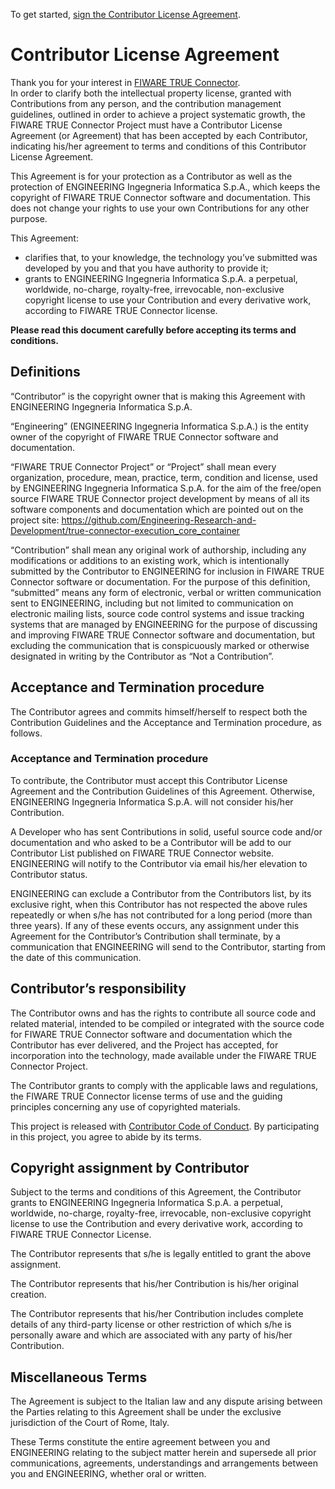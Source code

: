 To get started, <a href="https://github.com/Engineering-Research-and-Development/fiware-true-connector/blob/master/FIWARE%20TRUE%20Connector-Entity.pdf">sign the Contributor License Agreement</a>.

# Contributor License Agreement

Thank you for your interest in [FIWARE TRUE Connector](https://github.com/Engineering-Research-and-Development/true-connector-execution_core_container).<br/>
In order to clarify both the intellectual property license, granted with Contributions from any person, and the contribution management guidelines, outlined in order to achieve a project systematic growth, the FIWARE TRUE Connector Project must have a Contributor License Agreement (or Agreement) that has been accepted by each Contributor, indicating his/her agreement to terms and conditions of this Contributor License Agreement.

This Agreement is for your protection as a Contributor as well as the protection of ENGINEERING Ingegneria Informatica S.p.A., which keeps the copyright of FIWARE TRUE Connector software and documentation. This does not change your rights to use your own Contributions for any other purpose.

This Agreement:

- clarifies that, to your knowledge, the technology you’ve submitted was developed by you and that you have authority to provide it;
- grants to ENGINEERING Ingegneria Informatica S.p.A. a perpetual, worldwide, no-charge, royalty-free, irrevocable, non-exclusive copyright license to use your Contribution and every derivative work, according to FIWARE TRUE Connector license.

**Please read this document carefully before accepting its terms and conditions.**

## Definitions
“Contributor” is the copyright owner that is making this Agreement with ENGINEERING Ingegneria Informatica S.p.A.

“Engineering” (ENGINEERING Ingegneria Informatica S.p.A.) is the entity owner of the copyright of FIWARE TRUE Connector software and documentation.

“FIWARE TRUE Connector Project” or “Project” shall mean every organization, procedure, mean, practice, term, condition and license, used by ENGINEERING Ingegneria Informatica S.p.A. for the aim of the free/open source FIWARE TRUE Connector project development by means of all its software components and documentation which are pointed out on the project site: https://github.com/Engineering-Research-and-Development/true-connector-execution_core_container

“Contribution” shall mean any original work of authorship, including any modifications or additions to an existing work, which is intentionally submitted by the Contributor to ENGINEERING for inclusion in FIWARE TRUE Connector software or documentation. For the purpose of this definition, “submitted” means any form of electronic, verbal or written communication sent to ENGINEERING, including but not limited to communication on electronic mailing lists, source code control systems and issue tracking systems that are managed by ENGINEERING for the purpose of discussing and improving FIWARE TRUE Connector software and documentation, but excluding the communication that is conspicuously marked or otherwise designated in writing by the Contributor as “Not a Contribution”.

## Acceptance and Termination procedure
The Contributor agrees and commits himself/herself to respect both the Contribution Guidelines and the Acceptance and Termination procedure, as follows.

### Acceptance and Termination procedure
To contribute, the Contributor must accept this Contributor License Agreement and the Contribution Guidelines of this Agreement. Otherwise, ENGINEERING Ingegneria Informatica S.p.A. will not consider his/her Contribution.

A Developer who has sent Contributions in solid, useful source code and/or documentation and who asked to be a Contributor will be add to our Contributor List published on FIWARE TRUE Connector website. ENGINEERING will notify to the Contributor via email his/her elevation to Contributor status.

ENGINEERING can exclude a Contributor from the Contributors list, by its exclusive right, when this Contributor has not respected the above rules repeatedly or when s/he has not contributed for a long period (more than three years). If any of these events occurs, any assignment under this Agreement for the Contributor’s Contribution shall terminate, by a communication that ENGINEERING will send to the Contributor, starting from the date of this communication.

## Contributor’s responsibility
The Contributor owns and has the rights to contribute all source code and related material, intended to be compiled or integrated with the source code for FIWARE TRUE Connector software and documentation which the Contributor has ever delivered, and the Project has accepted, for incorporation into the technology, made available under the FIWARE TRUE Connector Project.

The Contributor grants to comply with the applicable laws and regulations, the FIWARE TRUE Connector license terms of use and the guiding principles concerning any use of copyrighted materials.

This project is released with [Contributor Code of Conduct](./CODE_OF_CONDUCT.md). By participating in this project, you agree to abide by its terms.

## Copyright assignment by Contributor
Subject to the terms and conditions of this Agreement, the Contributor grants to ENGINEERING Ingegneria Informatica S.p.A. a perpetual, worldwide, no-charge, royalty-free, irrevocable, non-exclusive copyright license to use the Contribution and every derivative work, according to FIWARE TRUE Connector License.

The Contributor represents that s/he is legally entitled to grant the above assignment.

The Contributor represents that his/her Contribution is his/her original creation.

The Contributor represents that his/her Contribution includes complete details of any third-party license or other restriction of which s/he is personally aware and which are associated with any party of his/her Contribution.

## Miscellaneous Terms
The Agreement is subject to the Italian law and any dispute arising between the Parties relating to this Agreement shall be under the exclusive jurisdiction of the Court of Rome, Italy.

These Terms constitute the entire agreement between you and ENGINEERING relating to the subject matter herein and supersede all prior communications, agreements, understandings and arrangements between you and ENGINEERING, whether oral or written.
